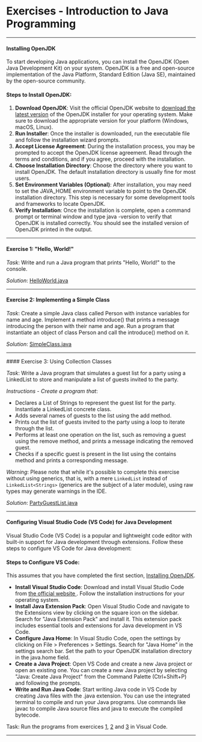 #  Exercises - Introduction to Java Programming

---

#### Installing OpenJDK

To start developing Java applications, you can install the OpenJDK (Open Java Development Kit) on your system. OpenJDK is a free and open-source implementation of the Java Platform, Standard Edition (Java SE), maintained by the open-source community.

#### Steps to Install OpenJDK:

1. **Download OpenJDK**: Visit the official OpenJDK website to [download the latest version](https://jdk.java.net/22/) of the OpenJDK installer for your operating system. Make sure to download the appropriate version for your platform (Windows, macOS, Linux).
1. **Run Installer**: Once the installer is downloaded, run the executable file and follow the installation wizard prompts.
1. **Accept License Agreement**: During the installation process, you may be prompted to accept the OpenJDK license agreement. Read through the terms and conditions, and if you agree, proceed with the installation.
1. **Choose Installation Directory**: Choose the directory where you want to install OpenJDK. The default installation directory is usually fine for most users.
1. **Set Environment Variables (Optional)**: After installation, you may need to set the JAVA_HOME environment variable to point to the OpenJDK installation directory. This step is necessary for some development tools and frameworks to locate OpenJDK.
1. **Verify Installation**: Once the installation is complete, open a command prompt or terminal window and type java -version to verify that OpenJDK is installed correctly. You should see the installed version of OpenJDK printed in the output.

---

#### Exercise 1: "Hello, World!"

*Task*: Write and run a Java program that prints "Hello, World!" to the console.

*Solution*: [HelloWorld.java](/samples/01/HelloWorld.java)

---

#### Exercise 2: Implementing a Simple Class

*Task*: Create a simple Java class called Person with instance variables for name and age. 
      Implement a method introduce() that prints a message introducing the person with their name and age.
      Run a program that instantiate an object of class Person and call the introduce() method on it.

*Solution*: [SimpleClass.java](/samples/01/SimpleClass.java)
    
---

#### Exercise 3: Using Collection Classes

*Task*: Write a Java program that simulates a guest list for a party using a LinkedList to store and manipulate a list of guests invited to the party.

*Instructions - Create a program that*:

- Declares a List of Strings to represent the guest list for the party. Instantiate a LinkedList<String> concrete class.
- Adds several names of guests to the list using the add method.
- Prints out the list of guests invited to the party using a loop to iterate through the list.
- Performs at least one operation on the list, such as removing a guest using the remove method, and prints a message indicating the removed guest.
- Checks if a specific guest is present in the list using the contains method and prints a corresponding message.


*Warning*: Please note that while it's possible to complete this exercise without using generics, that is, with a mere `LinkedList` instead of `LinkedList<Strings>` (generics are the subject of a later module), using raw types may generate warnings in the IDE.

*Solution*: [PartyGuestList.java](/samples/01/PartyGuestList.java)

---

#### Configuring Visual Studio Code (VS Code) for Java Development

Visual Studio Code (VS Code) is a popular and lightweight code editor with built-in support for Java development through extensions. Follow these steps to configure VS Code for Java development:

#### Steps to Configure VS Code:

This assumes that you have completed the first section, [Installing OpenJDK](#installingopenjdk).

* **Install Visual Studio Code**: Download and install Visual Studio Code from [the official website ](https://code.visualstudio.com/). Follow the installation instructions for your operating system.
* **Install Java Extension Pack**: Open Visual Studio Code and navigate to the Extensions view by clicking on the square icon on the sidebar. Search for "Java Extension Pack" and install it. This extension pack includes essential tools and extensions for Java development in VS Code.
* **Configure Java Home**: In Visual Studio Code, open the settings by clicking on File > Preferences > Settings. Search for "Java Home" in the settings search bar. Set the path to your OpenJDK installation directory in the java.home field.
* **Create a Java Project**: Open VS Code and create a new Java project or open an existing one. You can create a new Java project by selecting "Java: Create Java Project" from the Command Palette (Ctrl+Shift+P) and following the prompts.
* **Write and Run Java Code**: Start writing Java code in VS Code by creating Java files with the .java extension. You can use the integrated terminal to compile and run your Java programs. Use commands like javac to compile Java source files and java to execute the compiled bytecode.

Task: Run the programs from exercices [1](#exercise1helloworld), [2](#exercise2implementingasimpleclass) and [3](#exercise3usinginterfacesandobjects) in Visual Code.

---
